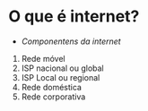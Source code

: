 # O que é internet?

- *Componentens da internet*

1. Rede móvel
2. ISP nacional ou global
3. ISP Local ou regional
4. Rede doméstica
5. Rede corporativa